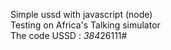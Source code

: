 Simple ussd with javascript (node) <br/>
Testing on Africa's Talking simulator <br/>
The code USSD : *384*26111#
